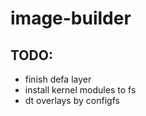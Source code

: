 # image-builder

## TODO:
- finish defa layer
- install kernel modules to fs
- dt overlays by configfs

